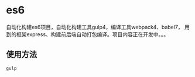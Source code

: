 # es6
自动化构建es6项目，自动化构建工具gulp4，编译工具webpack4、babel7，
用到的框架express、构建前后端自动打包编译。项目内容正在开发中。。。

## 使用方法

```gulp```


